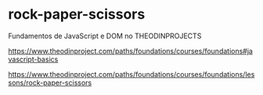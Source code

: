 # rock-paper-scissors

Fundamentos de JavaScript e DOM no THEODINPROJECTS

https://www.theodinproject.com/paths/foundations/courses/foundations#javascript-basics

https://www.theodinproject.com/paths/foundations/courses/foundations/lessons/rock-paper-scissors
